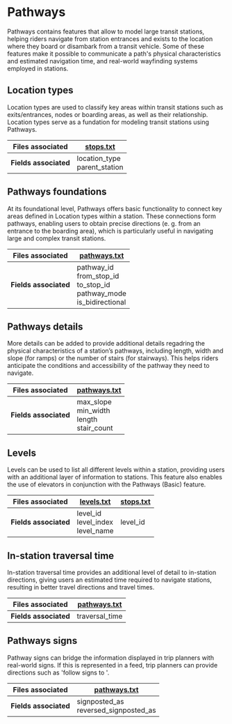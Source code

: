 #  Pathways
Pathways contains features that allow to model large transit stations, helping riders navigate from station entrances and exists to the location where they board or disambark from a transit vehicle. Some of these features make it possible to communicate a path's physical characteristics and estimated navigation time, and real-world wayfinding systems employed in stations.

## Location types

<div class="grid" markdown>

Location types are used to classify key areas within transit stations such as exits/entrances, nodes or boarding areas, as well as their relationship. Location types serve as a fundation for modeling transit stations using Pathways.

| Files associated      | [stops.txt](/schedule/reference/#stopstxt)                       |
|-----------------------|---------------------------------|
| **Fields associated** | location_type<br>parent_station |

</div>

## Pathways foundations

<div class="grid" markdown>

At its foundational level, Pathways offers basic functionality to connect key areas defined in Location types within a station. These connections form pathways, enabling users to obtain precise directions (e. g. from an entrance to the boarding area), which is particularly useful in navigating large and complex transit stations.

| Files associated      | [pathways.txt](/schedule/reference/#pathwaystxt)                                                                 |
|-----------------------|------------------------------------------------------------------------------|
| **Fields associated** | pathway_id<br>from_stop_id<br>to_stop_id<br>pathway_mode<br>is_bidirectional |

</div>

## Pathways details

<div class="grid" markdown>

More details can be added to provide additional details regadring the physical characteristics of a station’s pathways, including length, width and slope (for ramps) or the number of stairs (for stairways). This helps riders anticipate the conditions and accessibility of the pathway they need to navigate.

| Files associated      | [pathways.txt](/schedule/reference/#pathwaystxt)                                    |
|-----------------------|-------------------------------------------------|
| **Fields associated** | max_slope<br>min_width<br>length<br>stair_count |

</div>

## Levels

<div class="grid" markdown>

Levels can be used to list all different levels within a station, providing users with an additional layer of information to stations. This feature also enables the use of elevators in conjunction with the Pathways (Basic) feature.

| Files associated      | [levels.txt](/schedule/reference/#levelstxt)                            | [stops.txt](/schedule/reference/#stopstxt) |
|-----------------------|---------------------------------------|-----------|
| **Fields associated** | level_id<br>level_index<br>level_name | level_id  |

</div>

## In-station traversal time

<div class="grid" markdown>

In-station traversal time provides an additional level of detail to in-station directions, giving users an estimated time required to navigate stations, resulting in better travel directions and travel times.

| Files associated      | [pathways.txt](/schedule/reference/#pathwaystxt)   |
|-----------------------|----------------|
| **Fields associated** | traversal_time |

</div>

## Pathways signs

<div class="grid" markdown>

Pathway signs can bridge the information displayed in trip planners with real-world signs. If this is represented in a feed, trip planners can provide directions such as 'follow signs to '. 

| Files associated      | [pathways.txt](/schedule/reference/#pathwaystxt)                            |
|-----------------------|-----------------------------------------|
| **Fields associated** | signposted_as<br>reversed_signposted_as |

</div>
